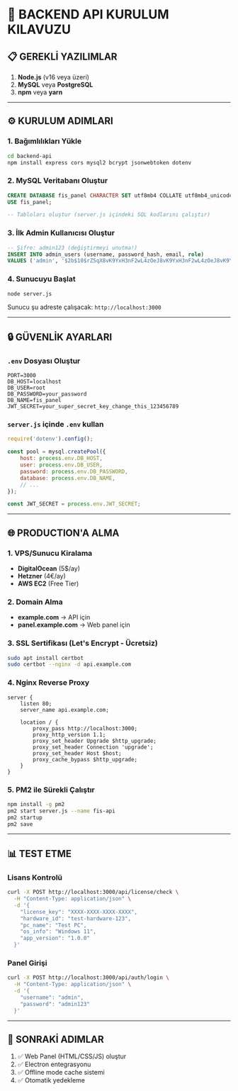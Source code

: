 # 🚀 BACKEND API KURULUM KILAVUZU

## 📋 GEREKLİ YAZILIMLAR

1. **Node.js** (v16 veya üzeri)
2. **MySQL** veya **PostgreSQL**
3. **npm** veya **yarn**

---

## ⚙️ KURULUM ADIMLARI

### 1. Bağımlılıkları Yükle

```bash
cd backend-api
npm install express cors mysql2 bcrypt jsonwebtoken dotenv
```

### 2. MySQL Veritabanı Oluştur

```sql
CREATE DATABASE fis_panel CHARACTER SET utf8mb4 COLLATE utf8mb4_unicode_ci;
USE fis_panel;

-- Tabloları oluştur (server.js içindeki SQL kodlarını çalıştır)
```

### 3. İlk Admin Kullanıcısı Oluştur

```sql
-- Şifre: admin123 (değiştirmeyi unutma!)
INSERT INTO admin_users (username, password_hash, email, role) 
VALUES ('admin', '$2b$10$rZ5qX8vK9YxH3nF2wL4zOeJ8vK9YxH3nF2wL4zOeJ8vK9YxH3nF2w', 'admin@example.com', 'admin');
```

### 4. Sunucuyu Başlat

```bash
node server.js
```

Sunucu şu adreste çalışacak: `http://localhost:3000`

---

## 🔒 GÜVENLİK AYARLARI

### `.env` Dosyası Oluştur

```env
PORT=3000
DB_HOST=localhost
DB_USER=root
DB_PASSWORD=your_password
DB_NAME=fis_panel
JWT_SECRET=your_super_secret_key_change_this_123456789
```

### `server.js` içinde `.env` kullan

```javascript
require('dotenv').config();

const pool = mysql.createPool({
    host: process.env.DB_HOST,
    user: process.env.DB_USER,
    password: process.env.DB_PASSWORD,
    database: process.env.DB_NAME,
    // ...
});

const JWT_SECRET = process.env.JWT_SECRET;
```

---

## 🌐 PRODUCTION'A ALMA

### 1. VPS/Sunucu Kiralama

- **DigitalOcean** (5$/ay)
- **Hetzner** (4€/ay)
- **AWS EC2** (Free Tier)

### 2. Domain Alma

- **example.com** → API için
- **panel.example.com** → Web panel için

### 3. SSL Sertifikası (Let's Encrypt - Ücretsiz)

```bash
sudo apt install certbot
sudo certbot --nginx -d api.example.com
```

### 4. Nginx Reverse Proxy

```nginx
server {
    listen 80;
    server_name api.example.com;

    location / {
        proxy_pass http://localhost:3000;
        proxy_http_version 1.1;
        proxy_set_header Upgrade $http_upgrade;
        proxy_set_header Connection 'upgrade';
        proxy_set_header Host $host;
        proxy_cache_bypass $http_upgrade;
    }
}
```

### 5. PM2 ile Sürekli Çalıştır

```bash
npm install -g pm2
pm2 start server.js --name fis-api
pm2 startup
pm2 save
```

---

## 📊 TEST ETME

### Lisans Kontrolü

```bash
curl -X POST http://localhost:3000/api/license/check \
  -H "Content-Type: application/json" \
  -d '{
    "license_key": "XXXX-XXXX-XXXX-XXXX",
    "hardware_id": "test-hardware-123",
    "pc_name": "Test PC",
    "os_info": "Windows 11",
    "app_version": "1.0.0"
  }'
```

### Panel Girişi

```bash
curl -X POST http://localhost:3000/api/auth/login \
  -H "Content-Type: application/json" \
  -d '{
    "username": "admin",
    "password": "admin123"
  }'
```

---

## 🎯 SONRAKİ ADIMLAR

1. ✅ Web Panel (HTML/CSS/JS) oluştur
2. ✅ Electron entegrasyonu
3. ✅ Offline mode cache sistemi
4. ✅ Otomatik yedekleme
